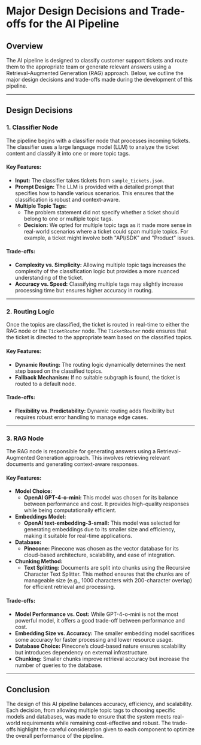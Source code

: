# Major Design Decisions and Trade-offs for the AI Pipeline

## Overview
The AI pipeline is designed to classify customer support tickets and route them to the appropriate team or generate relevant answers using a Retrieval-Augmented Generation (RAG) approach. Below, we outline the major design decisions and trade-offs made during the development of this pipeline.

---

## Design Decisions

### 1. **Classifier Node**
The pipeline begins with a classifier node that processes incoming tickets. The classifier uses a large language model (LLM) to analyze the ticket content and classify it into one or more topic tags. 

#### Key Features:
- **Input:** The classifier takes tickets from `sample_tickets.json`.
- **Prompt Design:** The LLM is provided with a detailed prompt that specifies how to handle various scenarios. This ensures that the classification is robust and context-aware.
- **Multiple Topic Tags:**
  - The problem statement did not specify whether a ticket should belong to one or multiple topic tags.
  - **Decision:** We opted for multiple topic tags as it made more sense in real-world scenarios where a ticket could span multiple topics. For example, a ticket might involve both "API/SDK" and "Product" issues.

#### Trade-offs:
- **Complexity vs. Simplicity:** Allowing multiple topic tags increases the complexity of the classification logic but provides a more nuanced understanding of the ticket.
- **Accuracy vs. Speed:** Classifying multiple tags may slightly increase processing time but ensures higher accuracy in routing.

---

### 2. **Routing Logic**
Once the topics are classified, the ticket is routed in real-time to either the RAG node or the `TicketRouter` node. The `TicketRouter` node ensures that the ticket is directed to the appropriate team based on the classified topics.

#### Key Features:
- **Dynamic Routing:** The routing logic dynamically determines the next step based on the classified topics.
- **Fallback Mechanism:** If no suitable subgraph is found, the ticket is routed to a default node.

#### Trade-offs:
- **Flexibility vs. Predictability:** Dynamic routing adds flexibility but requires robust error handling to manage edge cases.

---

### 3. **RAG Node**
The RAG node is responsible for generating answers using a Retrieval-Augmented Generation approach. This involves retrieving relevant documents and generating context-aware responses.

#### Key Features:
- **Model Choice:**
  - **OpenAI GPT-4-o-mini:** This model was chosen for its balance between performance and cost. It provides high-quality responses while being computationally efficient.
- **Embeddings Model:**
  - **OpenAI text-embedding-3-small:** This model was selected for generating embeddings due to its smaller size and efficiency, making it suitable for real-time applications.
- **Database:**
  - **Pinecone:** Pinecone was chosen as the vector database for its cloud-based architecture, scalability, and ease of integration.
- **Chunking Method:**
  - **Text Splitting:** Documents are split into chunks using the Recursive Character Text Splitter. This method ensures that the chunks are of manageable size (e.g., 1000 characters with 200-character overlap) for efficient retrieval and processing.

#### Trade-offs:
- **Model Performance vs. Cost:** While GPT-4-o-mini is not the most powerful model, it offers a good trade-off between performance and cost.
- **Embedding Size vs. Accuracy:** The smaller embedding model sacrifices some accuracy for faster processing and lower resource usage.
- **Database Choice:** Pinecone’s cloud-based nature ensures scalability but introduces dependency on external infrastructure.
- **Chunking:** Smaller chunks improve retrieval accuracy but increase the number of queries to the database.

---

## Conclusion
The design of this AI pipeline balances accuracy, efficiency, and scalability. Each decision, from allowing multiple topic tags to choosing specific models and databases, was made to ensure that the system meets real-world requirements while remaining cost-effective and robust. The trade-offs highlight the careful consideration given to each component to optimize the overall performance of the pipeline.
